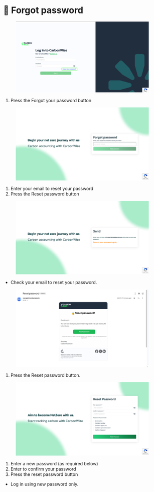 # 🔐 Forgot password

<figure><img src="../.gitbook/assets/image (76).png" alt=""><figcaption></figcaption></figure>

1. Press the Forgot your password button

<figure><img src="../.gitbook/assets/image (77).png" alt=""><figcaption></figcaption></figure>

1. Enter your email to reset your password
2. Press the Reset password button

<figure><img src="../.gitbook/assets/image (78).png" alt=""><figcaption></figcaption></figure>

* Check your email to reset your password.

<figure><img src="../.gitbook/assets/image (79).png" alt=""><figcaption></figcaption></figure>

1. Press the Reset password button.

<figure><img src="../.gitbook/assets/image (80).png" alt=""><figcaption></figcaption></figure>

1. Enter a new password (as required below)
2. Enter to confirm your password
3. Press the reset password button

* Log in using new password only.
